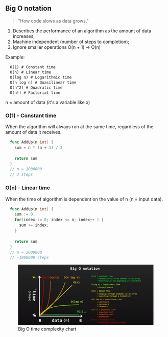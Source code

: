 ## Big O notation

> "How code slows as data grows."

1. Describes the performance of an algorithm as the amount of data increases;
2. Machine independent (number of steps to completion);
3. Ignore smaller operations O(n + 1) -> O(n)

Example:

```
  O(1) # Constant time
  O(n) # Linear time
  O(log n) # Logarithmic time
  O(n log n) # Quasilinear time
  O(n^2) # Quadratic time
  O(n!) # Factorial time
```

n = amount of data (it's a variable like x)

### O(1) - Constant time

When the algorithm will always run at the same time, regardless of the amount of data it receives.

```go
  func AddUp(n int) {
    sum = n * (n + 1) / 2

    return sum
  }
  // n = 1000000
  // 3 steps
```

### O(n) - Linear time

When the time of algorithm is dependent on the value of n (n = input data).

```go
  func AddUp(n int) {
    sum := 0
    for(index := 0; index <= n; index++ ) {
      sum += index;
    }

    return sum
  }
  // n = 1000000
  // ~1000000 steps
```

<figure>
  <img src="assets/bigO.png" alt="Linear sequential" />

  <figcaption>Big O time complexity chart</figcaption>
</figure>
